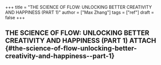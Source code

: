 +++
title = "THE SCIENCE OF FLOW: UNLOCKING BETTER CREATIVITY AND HAPPINESS (PART 1)"
author = ["Max Zhang"]
tags = ["ref"]
draft = false
+++

## THE SCIENCE OF FLOW: UNLOCKING BETTER CREATIVITY AND HAPPINESS (PART 1) <span class="tag"><span class="ATTACH">ATTACH</span></span> {#the-science-of-flow-unlocking-better-creativity-and-happiness--part-1}
